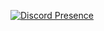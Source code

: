 [![Discord Presence](https://lanyard-profile-readme.vercel.app/api/1092105023099502592)](https://discord.com/users/1092105023099502592)
